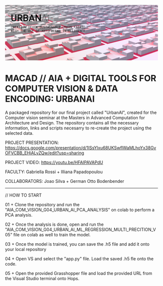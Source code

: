 <img src="./URBANAI.png">

# MACAD // AIA + DIGITAL TOOLS FOR COMPUTER VISION & DATA ENCODING: URBANAI
A packaged repository for our final project called "UrbanAI", created for the Computer vision seminar at the Masters in Advanced Computation for Architecture and Design.
The repository contains all the necessary information, links and scripts necesarry to re-create the project using the selected data.


PROJECT PRESENTATION: https://docs.google.com/presentation/d/1ISsYlxu68UKSwflWaMLhoYx38GvOFVCBB_EHiALyZQw/edit?usp=sharing

PROJECT VIDEO: https://youtu.be/HFAIPAVAPdU

FACULTY: Gabriella Rossi + Illiana Papadopoulou

COLLABORATORS: Joao Silva + German Otto Bodenbender


-----------------------------------------

// HOW TO START

01 + Clone the repository and run the "AIA_COM_VISION_G04_URBAN_AI_PCA_ANALYSIS" on colab to perform a PCA analysis.

02 + Once the analysis is done, open and run the "AIA_COM_VISION_G04_URBAN_AI_ML_REGRESSION_MULTI_PRECITION_V05" file on colab as well to train the model.

03 + Once the model is trained, you can save the .h5 file and add it onto your local repository

04 + Open VS and select the "app.py" file. Load the saved .h5 fle onto the code.

05 + Open the provided Grasshopper file and load the provided URL from the Visual Studio terminal onto Hops.

